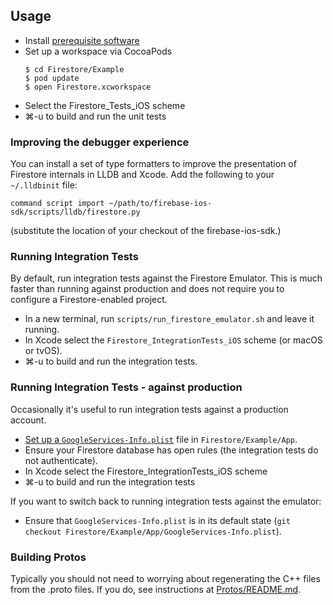 ## Usage

  * Install [prerequisite software](//github.com/firebase/firebase-ios-sdk#development)
  * Set up a workspace via CocoaPods
    ```
    $ cd Firestore/Example
    $ pod update
    $ open Firestore.xcworkspace
    ```
  * Select the Firestore_Tests_iOS scheme
  * ⌘-u to build and run the unit tests

### Improving the debugger experience

You can install a set of type formatters to improve the presentation of
Firestore internals in LLDB and Xcode. Add the following to your `~/.lldbinit` file:

```
command script import ~/path/to/firebase-ios-sdk/scripts/lldb/firestore.py
```

(substitute the location of your checkout of the firebase-ios-sdk.)

### Running Integration Tests

By default, run integration tests against the Firestore Emulator. This is much
faster than running against production and does not require you to configure a
Firestore-enabled project.

  * In a new terminal, run `scripts/run_firestore_emulator.sh` and leave it running.
  * In Xcode select the `Firestore_IntegrationTests_iOS` scheme (or macOS or tvOS).
  * ⌘-u to build and run the integration tests.

### Running Integration Tests - against production

Occasionally it's useful to run integration tests against a production account.


  * [Set up a `GoogleServices-Info.plist`](//github.com/firebase/firebase-ios-sdk#running-sample-apps)
    file in `Firestore/Example/App`.
  * Ensure your Firestore database has open rules (the integration tests do not
    authenticate).
  * In Xcode select the Firestore_IntegrationTests_iOS scheme
  * ⌘-u to build and run the integration tests

If you want to switch back to running integration tests against the emulator:

  * Ensure that `GoogleServices-Info.plist` is in its default state (`git
    checkout Firestore/Example/App/GoogleServices-Info.plist`).

### Building Protos

Typically you should not need to worrying about regenerating the C++ files from
the .proto files. If you do, see instructions at
[Protos/README.md](Protos/README.md).
